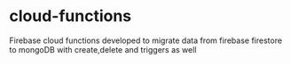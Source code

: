 # cloud-functions
Firebase cloud functions developed to migrate data from firebase firestore to mongoDB with create,delete and triggers as well
